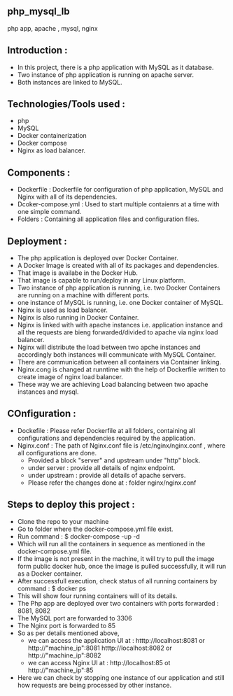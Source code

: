 ## php_mysql_lb
php app, apache , mysql, nginx

## Introduction :

* In this project, there is a php application with MySQL as it database.
* Two instance of php application is running on apache server.
* Both instances are linked to MySQL.

## Technologies/Tools used : 

* php
* MySQL
* Docker containerization
* Docker compose
* Nginx as load balancer.

## Components :
* Dockerfile : Dockerfile for configuration of php application, MySQL and Nginx with all of its dependencies.
* Dcoker-compose.yml : Used to start multiple contaienrs at a time with one simple command.
* Folders : Containing all application files and configuration files.

## Deployment :
* The php application is deployed over Docker Container.
* A Docker Image is created with all of its packages and dependencies.
* That image is availabe in the Docker Hub.
* That image is capable to run/deploy in any Linux platform.
* Two instance of php application is running, i.e. two Docker Containers are running on a machine with different ports.
* one instance of MySQL is running, i.e. one Docker container of MySQL.
* Nginx is used as load balancer.
* Nginx is also running in Docker Container. 
* Nginx is linked with with apache instances i.e. application instance and all the requests are bieng forwarded/divided to apache via nginx load balancer.
* Nginx will distribute the load between two apche instances and accordingly both instances will communicate with MySQL Container.
* There are communication between all containers via Container linking.
* Nginx.cong is changed at runntime with the help of Dockerfile written to create image of nginx load balancer.
* These way we are achieving Load balancing between two apache instances and mysql.

## COnfiguration :
* Dockefile : Please refer Dockerfile at all folders, containing all configurations and dependencies required by the application.
* Nginx.conf : The path of Nginx.conf file is /etc/nginx/nginx.conf , where all configurations are done.
  * Provided a block "server" and upstream under "http" block.
  * under server : provide all details of nginx endpoint.
  * under upstream : provide all details of apache servers.
  * Please refer the changes done at : folder nginx/nginx.conf

## Steps to deploy this project :

* Clone the repo to your machine
* Go to folder where the docker-compose.yml file exist.
* Run command : 
      $ docker-compose -up -d
* Which will run all the containers in sequence as mentioned in the docker-compose.yml file.
* If the image is not present in the machine, it will try to pull the image form public docker hub, once the image is pulled successfully, it will run as a Docker container.
* After successfull execution, check status of all running containers by command :
      $ docker ps
* This will show four running containers will of its details.
* The Php app are deployed over two containers with ports forwarded : 8081, 8082
* The MySQL port are forwarded to 3306
* The Nginx port is forwarded to 85
* So as per details mentioned above,
  * we can access the application UI at :
    htttp://localhost:8081 or http://"machine_ip":8081
    htttp://localhost:8082 or http://"machine_ip":8082
  * we can access Nginx UI at :
    http://localhost:85 ot http://"machine_ip":85
* Here we can check by stopping one instance of our application and still how requests are being processed by other instance.
